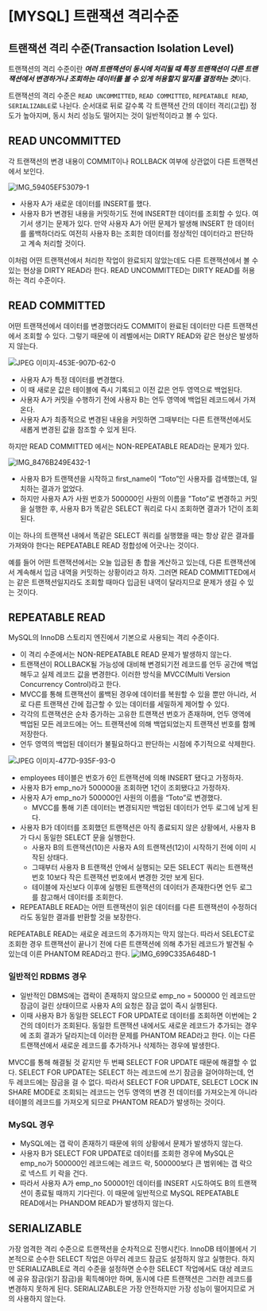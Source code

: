 # [MYSQL] 트랜잭션 격리수준

## 트랜잭션 격리 수준(Transaction Isolation Level)
트랜잭션의 격리 수준이란 ***여러 트랜잭션이 동시에 처리될 때 특정 트랜잭션이 다른 트랜잭션에서 변경하거나 조회하는 데이터를 볼 수 있게 허용할지 말지를 결정하는 것***이다.

트랜잭션의 격리 수준은 `READ UNCOMMITTED`, `READ COMMITTED`, `REPEATABLE READ`, `SERIALIZABLE`로 나뉜다.
순서대로 뒤로 갈수록 각 트랜잭션 간의 데이터 격리(고립) 정도가 높아지며, 동시 처리 성능도 떨어지는 것이 일반적이라고 볼 수 있다.

## READ UNCOMMITTED
각 트랜잭션의 변경 내용이 COMMIT이나 ROLLBACK 여부에 상관없이 다른 트랜잭션에서 보인다.

![IMG_59405EF53079-1](https://github.com/user-attachments/assets/f9f62e97-256b-447b-90b5-817dafa9e350)

- 사용자 A가 새로운 데이터를 INSERT를 했다.
- 사용자 B가 변경된 내용을 커밋하기도 전에 INSERT한 데이터를 조회할 수 있다.
여기서 생기는 문제가 있다.
만약 사용자 A가 어떤 문제가 발생해 INSERT 한 데이터를 롤백하더라도 여전히 사용자 B는 조회한 데이터를 정상적인 데이터라고 판단하고 계속 처리할 것이다.

이처럼 어떤 트랜잭션에서 처리한 작업이 완료되지 않았는데도 다른 트랜잭션에서 볼 수 있는 현상을 DIRTY READ라 한다. READ UNCOMMITTED는 DIRTY READ를 허용하는 격리 수준이다.

## READ COMMITTED
어떤 트랜잭션에서 데이터를 변경했더라도 COMMIT이 완료된 데이터만 다른 트랜잭션에서 조회할 수 있다. 그렇기 때문에 이 레벨에서는 DIRTY READ와 같은 현상은 발생하지 않는다.

![JPEG 이미지-453E-907D-62-0](https://github.com/user-attachments/assets/679f0337-6b94-4966-86f8-fde0fa1025a9)

- 사용자 A가 특정 데이터를 변경했다.
- 이 때 새로운 값은 테이블에 즉시 기록되고 이전 값은 언두 영역으로 백업된다.
- 사용자 A가 커밋을 수행하기 전에 사용자 B는 언두 영역에 백업된 레코드에서 가져온다.
- 사용자 A가 최종적으로 변경된 내용을 커밋하면 그때부터는 다른 트랜잭션에서도 새롭게 변경된 값을 참조할 수 있게 된다.

하지만 READ COMMITTED 에서는 NON-REPEATABLE READ라는 문제가 있다.

![IMG_8476B249E432-1](https://github.com/user-attachments/assets/843f2465-d129-4b41-a19a-d6cf41e37d1b)

- 사용자 B가 트랜잭션을 시작하고 first_name이 “Toto”인 사용자를 검색했는데, 일치하는 결과가 없었다.
- 하지만 사용자 A가  사원 번호가 500000인 사원의 이름을 "Toto”로 변경하고 커밋을 실행한 후, 사용자 B가 똑같은 SELECT 쿼리로 다시 조회하면 결과가 1건이 조회된다.

이는 하나의 트랜잭션 내에서 똑같은 SELECT 쿼리를 실행했을 때는 항상 같은 결과를 가져와야 한다는 REPEATABLE READ 정합성에 어긋나는 것이다.

예를 들어 어떤 트랜잭션에서는 오늘 입금된 총 합을 계산하고 있는데, 다른 트랜잭션에서 계속해서 입금 내역을 커밋하는 상황이라고 하자. 그러면 READ COMMITTED에서는 같은 트랜잭션일지라도 조회할 때마다 입금된 내역이 달라지므로 문제가 생길 수 있는 것이다.

## REPEATABLE READ
MySQL의 InnoDB 스토리지 엔진에서 기본으로 사용되는 격리 수준이다. 
- 이 격리 수준에서는 NON-REPEATABLE READ 문제가 발생하지 않는다. 
- 트랜잭션이 ROLLBACK될 가능성에 대비해 변경되기전 레코드를 언두 공간에 백업해두고 실제 레코드 값을 변경한다. 이러한 방식을 MVCC(Multi Version Concurrency Control)라고 한다.
- MVCC를 통해 트랜잭션이 롤백된 경우에 데이터를 복원할 수 있을 뿐만 아니라, 서로 다른 트랜잭션 간에 접근할 수 있는 데이터를 세밀하게 제어할 수 있다.
- 각각의 트랜잭션은 순차 증가하는 고유한 트랜잭션 번호가 존재하며, 언두 영역에 백업된 모든 레코드에는 어느 트랜잭션에 의해 백업되었는지 트랜잭션 번호를 함께 저장한다.
- 언두 영역의 백업된 데이터가 불필요하다고 판단하는 시점에 주기적으로 삭제한다.

![JPEG 이미지-477D-935F-93-0](https://github.com/user-attachments/assets/5b175866-d04c-4c81-810b-23bbaec2945a)

- employees 테이블은 번호가 6인 트랜잭션에 의해 INSERT 됐다고 가정하자.
- 사용자 B가 emp_no가 500000을 조회하면 1건이 조회됐다고 가정하자.
- 사용자 A가 emp_no가 500000인 사원의 이름을 “Toto”로 변경했다.
  - MVCC를 통해 기존 데이터는 변경되지만 백업된 데이터가 언두 로그에 남게 된다.
- 사용자 B가 데이터를 조회했던 트랜잭션은 아직 종료되지 않은 상황에서, 사용자 B가 다시 동일한 SELECT 문을 실행한다.
  - 사용자 B의 트랜잭션(10)은 사용자 A의 트랜잭션(12)이 시작하기 전에 이미 시작된 상태다.
  - 그때부터 사용자 B 트랜잭션 안에서 실행되는 모든 SELECT 쿼리는 트랜잭션 번호 10보다 작은 트랜잭션 번호에서 변경한 것만 보게 된다.
  - 테이블에 자신보다 이후에 실행된 트랜잭션의 데이터가 존재한다면 언두 로그를 참고해서 데이터를 조회한다.
- REPEATABLE READ는 어떤 트랜잭션이 읽은 데이터를 다른 트랜잭션이 수정하더라도 동일한 결과를 반환할 것을 보장한다.

REPEATABLE READ는 새로운 레코드의 추가까지는 막지 않는다. 따라서 SELECT로 조회한 경우 트랜잭션이 끝나기 전에 다른 트랜잭션에 의해 추가된 레코드가 발견될 수 있는데 이른 PHANTOM READ라고 한다. 
![IMG_699C335A648D-1](https://github.com/user-attachments/assets/862c7bb3-a3b4-4961-9ae9-849fe2531586)

### 일반적인 RDBMS 경우
- 일반적인 DBMS에는 갭락이 존재하지 않으므로 emp_no = 500000 인 레코드만 잠금이 걸린 상태이므로 사용자 A의 요청은 잠금 없이 즉시 실행된다.
- 이때 사용자 B가 동일한 SELECT FOR UPDATE로 데이터를 조회하면 이번에는 2건의 데이터가 조회된다. 
동일한 트랜잭션 내에서도 새로운 레코드가 추가되는 경우에 조회 결과가 달라지는데 이러한 문제를 PHANTOM READ라고 한다. 이는 다른 트랜잭션에서 새로운 레코드를 추가하거나 삭제하는 경우에 발생한다.

MVCC를 통해 해결될 것 같지만 두 번째 SELECT FOR UPDATE 때문에 해결할 수 없다. SELECT FOR UPDATE는 SELECT 하는 레코드에 쓰기 잠금을 걸어야하는데, 언두 레코드에는 잠금을 걸 수 없다. 따라서 SELECT FOR UPDATE, SELECT LOCK IN SHARE MODE로 조회되는 레코드는 언두 영역의 변경 전 데이터를 가져오는게 아니라 테이블의 레코드를 가져오게 되므로 PHANTOM READ가 발생하는 것이다.

### MySQL 경우
- MySQL에는 갭 락이 존재하기 때문에 위의 상황에서 문제가 발생하지 않는다.
- 사용자 B가 SELECT FOR UPDATE로 데이터를 조회한 경우에 MySQL은 emp_no가 500000인 레코드에는 레코드 락, 500000보다 큰 범위에는 갭 락으로 넥스트 키 락을 건다. 
- 따라서 사용자 A가 emp_no 500001인 데이터를 INSERT 시도하여도 B의 트랜잭션이 종료될 때까지 기다린다.
이 때문에 일반적으로 MySQL REPEATABLE READ에서는 PHANDOM READ가 발생하지 않는다.

## SERIALIZABLE
가장 엄격한 격리 수준으로 트랜잭션을 순차적으로 진행시킨다. InnoDB 테이블에서 기본적으로 순수한 SELECT 작업은 아무러 레코드 잠금도 설정하지 않고 실행한다. 하지만 SERIALIZABLE로 격리 수준을 설정하면 순수한 SELECT 작업에서도 대상 레코드에 공유 잠금(읽기 잠금)을 획득해야만 하며, 동시에 다른 트랜잭션은 그러한 레코드를 변경하지 못하게 된다.
SERIALIZABLE은 가장 안전하지만 가장 성능이 떨어지므로 거의 사용하지 않는다.
